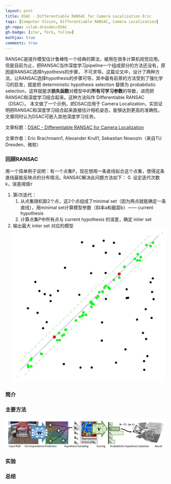 ```yaml
---
layout: post
title: DSAC - Differentiable RANSAC for Camera Localization Eric
tags: [Computer Vision, Differentiable RANSAC, Camera Localization]
gh-repo: cvlab-dresden/DSAC
gh-badge: [star, fork, follow]
mathjax: true
comments: true
---
```


RANSAC是提升模型估计鲁棒性一个经典的算法，被用在很多计算机视觉应用。但是目前为止，把RANSAC当作深度学习pipeline一个组成部分的方法还没有，原因是RANSAC选择hypothesis的步骤，
不可求导。这篇论文中，设计了两种方法，让RANSAC选择hypothesis的步骤可导。其中最有前景的方法受到了强化学习的启发，就是把 deterministic hypothesis selection 替换为
probabilistic selection，这样就能求**损失函数**对模型中的**所有可学习参数**的导数，进而把RANSAC和深度学习结合起来。这种方法叫作 Differentiable RANSAC（DSAC）。
本文做了一个示例，把DSAC应用于 Camera Localization，实验证明把RANSAC和深度学习结合起来直接估计相机姿态，能够达到更高的准确性。文章同时认为DSAC可嵌入其他深度学习任务。

文章标题：[DSAC - Differentiable RANSAC for Camera Localization](https://arxiv.org/abs/1611.05705)

文章作者：Eric Brachmann1, Alexander Krull1, Sebastian Nowozin（来自TU Dresden、微软）

### 回顾RANSAC
用一个简单例子说明：有一个点集P，现在想用一条直线拟合这个点集，使得这条直线最能反映点的分布情况。RANSAC解决此问题方法如下：
0. 设定迭代次数 k，误差阈值$\tau$
1. 第i次迭代：
    1. 从点集随机取2个点，这2个点组成了minimal set（因为两点就能确定一条直线），用minimal set计算模型参数（斜率a和截距b）—— current hypothesis  
    2. 计算点集P中所有点与 current hypothesis 的误差，确定 inlier set
2. 输出最大 inlier set 对应的模型
![](../img/post/ransac_example.png)

### 简介
<!-- ![](../img/post/ransac_example.png) -->

### 主要方法
![](../img/post/dsac_pipeline.png)

### 实验

### 总结